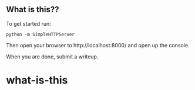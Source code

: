 ## What is this??

To get started run:

```
python -m SimpleHTTPServer
```

Then open your browser to http://localhost:8000/ and open up the console.

When you are done, submit a writeup.
# what-is-this
